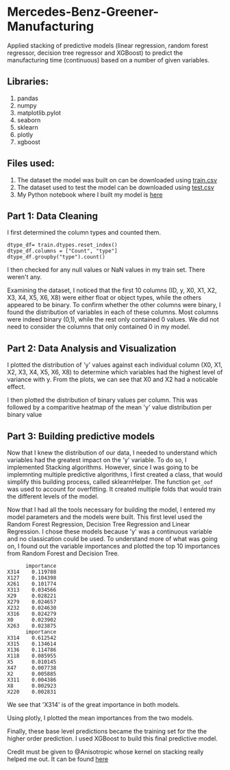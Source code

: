 # Mercedes-Benz-Greener-Manufacturing
Applied stacking of predictive models (linear regression, random forest regressor, decision tree regressor and XGBoost) to predict the manufacturing time (continuous) based on a number of given variables.  

## Libraries:
1. pandas
2. numpy
3. matplotlib.pylot
4. seaborn
5. sklearn
6. plotly
7. xgboost

## Files used:
1. The dataset the model was built on can be downloaded using [train.csv](https://github.com/pulkiB/Mercedes-Benz-Greener-Manufacturing/blob/master/train.csv)
2. The dataset used to test the model can be downloaded using [test.csv](https://github.com/pulkiB/Mercedes-Benz-Greener-Manufacturing/blob/master/test.csv)
3. My Python notebook where I built my model is [here](https://github.com/pulkiB/Mercedes-Benz-Greener-Manufacturing/blob/master/Mercedes_Greener_Manufacturing.ipynb)

## Part 1: Data Cleaning
I first determined the column types and counted them.
```
dtype_df= train.dtypes.reset_index()
dtype_df.columns = ["Count", "type"]
dtype_df.groupby("type").count()
```

I then checked for any null values or NaN values in my train set. There weren't any.

Examining the dataset, I noticed that the first 10 columns (ID, y, X0, X1, X2, X3, X4, X5, X6, X8) were either float or object types, while the others appeared to be binary.
To confirm whether the other columns were binary, I found the distribution of variables in each of these columns. Most columns were indeed binary (0,1), while the rest only contained 0 values. We did not need to consider the columns that only contained 0 in my model.

## Part 2: Data Analysis and Visualization
I plotted the distribution of 'y' values against each individual column (X0, X1, X2, X3, X4, X5, X6, X8) to determine which variables had the highest level of variance with y. From the plots, we can see that X0 and X2 had a noticable effect.

I then plotted the distribution of binary values per column. This was followed by a comparitive heatmap of the mean 'y' value distribution per binary value

## Part 3: Building predictive models
Now that I knew the distribution of our data, I needed to understand which variables had the greatest impact on the 'y' variable. To do so, I implemented Stacking algorithms.
However, since I was going to be implemnting multiple predictive algorithms, I first created a class, that would simplify this building process, called sklearnHelper.
The function `get_oof` was used to account for overfitting. It created multiple folds that would train the different levels of the model.

Now that I had all the tools necessary for building the model, I entered my model parameters and the models were built.
This first level used the Random Forest Regression, Decision Tree Regression and Linear Regression. I chose these models because 'y' was a continuous variable and no classication could be used.
To understand more of what was going on, I found out the variable importances and plotted the top 10 importances from Random Forest and Decision Tree.
```
      importance
X314    0.119788
X127    0.104398
X261    0.101774
X313    0.034566
X29     0.028221
X279    0.024657
X232    0.024630
X316    0.024279
X0      0.023902
X263    0.023875
      importance
X314    0.612542
X315    0.134614
X136    0.114786
X118    0.085955
X5      0.010145
X47     0.007738
X2      0.005885
X311    0.004386
X8      0.002923
X220    0.002831
```
We see that 'X314' is of the great importance in both models.

Using plotly, I plotted the mean importances from the two models.

Finally, these base level predictions became the training set for the the higher order prediction. I used XGBoost to build this final predictive model.

Credit must be given to @Anisotropic whose kernel on stacking really helped me out. It can be found [here](https://www.kaggle.com/arthurtok/introduction-to-ensembling-stacking-in-python)
